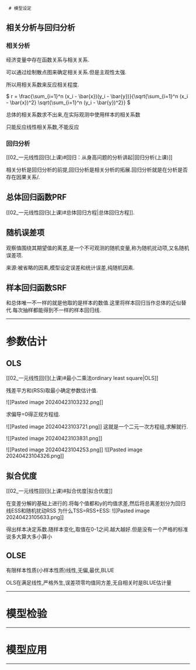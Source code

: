 	 # 模型设定

## 相关分析与回归分析

### 相关分析

经济变量中存在函数关系与相关关系.

可以通过绘制散点图来确定相关关系.但是主观性太强.

所以用相关系数来反应相关程度.

$
 r = \frac{\sum_{i=1}^n (x_i - \bar{x})(y_i - \bar{y})}{\sqrt{\sum_{i=1}^n (x_i - \bar{x})^2} \sqrt{\sum_{i=1}^n (y_i - \bar{y})^2}} 
$

总体的相关系数求不出来,在实际观测中使用样本的相关系数

只能反应线性相关系数,不能反应

### 回归分析

[[02_一元线性回归(上课)#回归：从身高问题的分析讲起|回归分析(上课)]]

相关分析是回归分析的前提,回归分析是相关分析的拓展.回归分析就是在分析是否存在因果关系/.

## 总体回归函数PRF

[[02_一元线性回归(上课)#总体回归方程|总体回归方程]].

## 随机误差项

观察值围绕其期望值的离差,是一个不可观测的随机变量,称为随机扰动项,又名随机误差项.

来源:被省略的因素,模型设定误差和统计误差,纯随机因素.

## 样本回归函数SRF

和总体唯一不一样的就是他取的是样本的数值.这里将样本回归当作总体的近似替代.每次抽样都能得到不一样的样本回归线.

---

# 参数估计

## OLS

[[02_一元线性回归(上课)#最小二乘法ordinary least square|OLS]]

残差平方和(RSS)取最小确定参数估计值.

![[Pasted image 20240423103232.png]]

 求偏导=0得正规方程组.

![[Pasted image 20240423103721.png]]
这就是一个二元一次方程组,求解就行.

![[Pasted image 20240423103831.png]]

![[Pasted image 20240423104253.png]]
![[Pasted image 20240423104326.png]]

## 拟合优度

[[02_一元线性回归(上课)#拟合优度|拟合优度]]

在变差分解的基础上进行的.将每个值都和y的均值求差,然后将总离差划分为回归线ESS和随机扰动RSS
为什么TSS=RSS+ESS:
![[Pasted image 20240423105633.png]]

得出样本决定系数.随样本变化,取值在0-1之间.越大越好.但是没有一个严格的标准说多大算大多小算小

## OLSE 

有限样本性质(小样本性质)线性,无偏,最优,BLUE

OLS在满足线性,严格外生,误差项零均值同方差,无自相关时是BLUE估计量

---

# 模型检验


---

# 模型应用

---

# 

